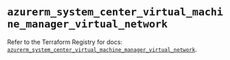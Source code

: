 # `azurerm_system_center_virtual_machine_manager_virtual_network`

Refer to the Terraform Registry for docs: [`azurerm_system_center_virtual_machine_manager_virtual_network`](https://registry.terraform.io/providers/hashicorp/azurerm/4.21.0/docs/resources/system_center_virtual_machine_manager_virtual_network).
